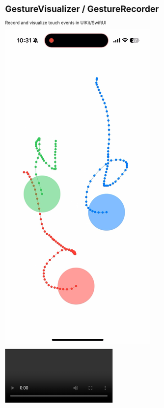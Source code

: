 # GestureVisualizer / GestureRecorder

Record and visualize touch events in UIKit/SwiftUI

![Gesture Visualizer](docs/gesturevisualizer.jpg)



<video src="docs/gesturevisualizer.mp4" width="350"></video>